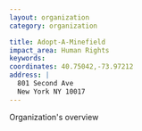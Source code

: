 ```yaml
---
layout: organization
category: organization

title: Adopt-A-Minefield
impact_area: Human Rights
keywords: 
coordinates: 40.75042,-73.97212
address: |
  801 Second Ave
  New York NY 10017
---
```

Organization's overview
